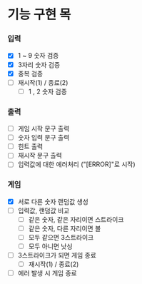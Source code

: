 # 기능 구현 목 

### 입력
- [x] 1 ~ 9 숫자 검증
- [x] 3자리 숫자 검증
- [x] 중복 검증
- [ ] 재시작(1) / 종료(2) 
  - [ ] 1 , 2 숫자 검증

### 출력
- [ ] 게임 시작 문구 출력
- [ ] 숫자 입력 문구 출력
- [ ] 힌트 출력 
- [ ] 재시작 문구 출력
- [ ] 입력값에 대한 에러처리 ("[ERROR]"로 시작)

### 게임
- [x] 서로 다른 숫자 랜덤값 생성
- [ ] 입력값, 랜덤값 비교
  - [ ] 같은 숫자, 같은 자리이면 스트라이크
  - [ ] 같은 숫자, 다른 자리이면 볼
  - [ ] 모두 같으면 3스트라이크
  - [ ] 모두 아니면 낫싱
- [ ] 3스트라이크가 되면 게임 종료
  - [ ] 재시작(1) / 종료(2) 
- [ ] 에러 발생 시 게임 종료
